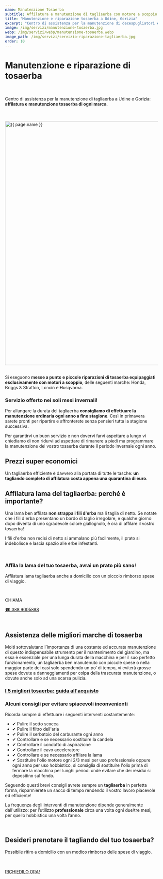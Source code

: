 ```yaml
---
name: Manutenzione Tosaerba
subtitle: Affilatura e manutenzione di tagliaerba con motore a scoppio.
title: "Manutenzione e riparazione tosaerba a Udine, Gorizia"
excerpt: "Centro di assistenza per la manutenzione di decespugliatori e tosaerba a Udine, Gorizia. Messa a punto e manutenzione di macchine rasaerba con motore a scoppio."
image: /img/servizi/manutenzione-tosaerba.jpg
webp: /img/servizi/webp/manutenzione-tosaerba.webp
image_path: /img/servizi/servizio-riparazione-tagliaerba.jpg
order: 10
---
```

# Manutenzione e riparazione di tosaerba

<br>

Centro di assistenza per la manutenzione di tagliaerba a Udine e Gorizia: **affilatura e manutenzione tosaerba di ogni marca**.

<br><br>
<picture>
  <source srcset="{{ page.webp }}" type="image/webp">
  <source srcset="{{ page.image }}" type="image/jpeg">
  <img src="{{ page.image }}" width="800" alt="{{ page.name }}" title="{{ page.name }}"/>
</picture>
<br><br>

Si eseguono **messe a punto e piccole riparazioni di tosaerba equipaggiati esclusivamente con motori a scoppio**, delle seguenti marche: Honda, Briggs & Stratton, Loncin e Husqvarna.


<h3 class="h2"> Servizio offerto nei soli mesi invernali!</h3>

Per allungare la durata del tagliaerba **consigliamo di effettuare la manutenzione ordinaria ogni anno a fine stagione**. Così in primavera sarete pronti per ripartire e affronterete senza pensieri tutta la stagione successiva.

Per garantirvi un buon servizio e non dovervi farvi aspettare a lungo vi chiediamo di non ridurvi ad aspettare di rimanere a piedi ma programmare la manutenzione del vostro tosaerba durante il periodo invernale ogni anno.

## Prezzi super economici

Un tagliaerba efficiente è davvero alla portata di tutte le tasche:
**un tagliando completo di affilatura costa appena una quarantina di euro**.

## Affilatura lama del tagliaerba: perché è importante?

Una lama ben affilata **non strappa i fili d'erba** ma li taglia di netto. Se notate che i fili d'erba presentano un bordo di taglio irregolare, e qualche giorno dopo diventa di uno sgradevole colore giallognolo, è ora di affilare il vostro tosaerba!

I fili d'erba non recisi di netto si ammalano più facilmente, il prato si indebolisce e lascia spazio alle erbe infestanti.

<br>
<div class="text-center">
  <h3>Affila la lama del tuo tosaerba, avrai un prato più sano!</h3>
  <p>Affilatura lama tagliaerba anche a domicilio con un piccolo rimborso spese di viaggio.</p>
<br>
  <p class="h3">CHIAMA</p>
  <a title="Chiama Potasiepe" href="tel:+393889005888" class="button">&#9742; 388 9005888</a>
</div>
<br><br>

## Assistenza delle migliori marche di tosaerba

Molti sottovalutano l´importanza di una costante ed accurata manutenzione di questo indispensabile strumento per il mantenimento del giardino, ma essa è essenziale per una lunga durata della macchina e per il suo perfetto funzionamento, un tagliaerba ben manutenuto con piccole spese o nella maggior parte dei casi solo spendendo un po’ di tempo, vi eviterà grosse spese dovute a danneggiamenti per colpa della trascurata manutenzione, o dovute anche solo ad una scarsa pulizia.


### [I 5 migliori tosaerba: guida all'acquisto](/news/tagliaerba-quale-scegliere "I 5 migliori tosaerba: guida all'acquisto")

### Alcuni consigli per evitare spiacevoli inconvenienti

Ricorda sempre di effettuare i seguenti interventi costantemente:

- &#10004; Pulire il sotto scocca
- &#10004; Pulire il filtro dell'aria
- &#10004; Pulire il serbatoio del carburante ogni anno
- &#10004; Controllare e se necessario sostituire la candela
- &#10004; Controllare il condotto di aspirazione
- &#10004; Controllare il cavo acceleratore
- &#10004; Controllare e se necessario affilare la lama
- &#10004; Sostituire l'olio motore ogni 2/3 mesi per uso professionale oppure ogni anno per uso hobbistico, si consiglia di sostituire l'olio prima di fermare la macchina per lunghi periodi onde evitare che dei residui si depositino sul fondo.

Seguendo questi brevi consigli avrete sempre un **tagliaerba** in perfetta forma, risparmierete un sacco di tempo rendendo il vostro lavoro piacevole ed efficiente!

La frequenza degli interventi di manutenzione dipende generalmente dall'utilizzo: per l’utilizzo **professionale** circa una volta ogni due/tre mesi, per quello hobbistico una volta l’anno.

<br>
<div class="text-center">
  <h2>Desideri prenotare il tagliando del tuo tosaerba?</h2>
  <p>Possibile ritiro a domicilio con un modico rimborso delle spese di viaggio.</p>
<br><br>
  <a title="Prenota il ritiro a domicilio del tuo tosaerba" href="/contatti/" class="button">RICHIEDILO ORA!</a>
</div>
<br><br>
